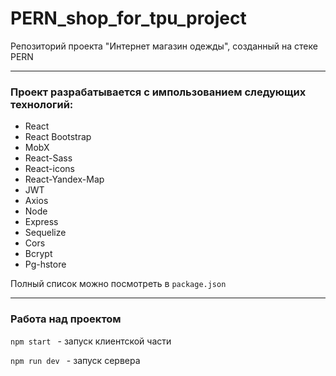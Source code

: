 # PERN_shop_for_tpu_project
Репозиторий проекта "Интернет магазин одежды", созданный на стеке PERN

___

### Проект разрабатывается с импользованием следующих технологий:

* React
* React Bootstrap
* MobX
* React-Sass
* React-icons
* React-Yandex-Map
* JWT
* Axios
* Node
* Express
* Sequelize
* Cors
* Bcrypt
* Pg-hstore

Полный список можно посмотреть в ```package.json ```

_____

### Работа над проектом

```npm start ``` - запуск клиентской части

```npm run dev ``` - запуск сервера







